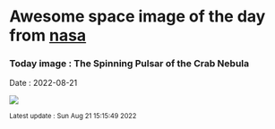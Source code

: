 
# Awesome space image of the day from [nasa](https://api.nasa.gov/)

### Today image : The Spinning Pulsar of the Crab Nebula

Date : 2022-08-21


![](https://apod.nasa.gov/apod/image/2208/Crab_HubbleChandraSpitzer_1080.jpg)

<small>Latest update : Sun Aug 21 15:15:49 2022</small>



